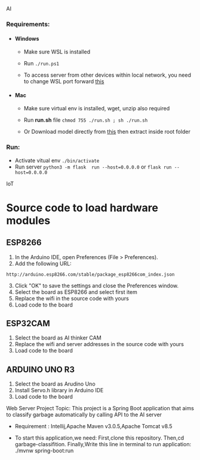 AI

### Requirements:

- #### Windows

  - Make sure WSL is installed

  - Run `./run.ps1`

  - To access server from other devices within local network, you need to change WSL port forward [this](https://learn.microsoft.com/en-us/windows/wsl/networking)

- #### Mac

  - Make sure virtual env is installed, wget, unzip also required

  - Run **run.sh** file `chmod 755 ./run.sh ; sh ./run.sh`

  - Or Download model directly from [this](https://drive.google.com/drive/folders/1ZtWU8fJB8nI16NkN4mavjut6a5kPCNLl?usp=sharing) then extract inside root folder

### Run:

- Activate vitual env `./bin/activate`
- Run server `python3 -m flask  run --host=0.0.0.0` or `flask run --host=0.0.0.0`

IoT

# Source code to load hardware modules

## ESP8266

1. In the Arduino IDE, open Preferences (File > Preferences).
2. Add the following URL:

```
http://arduino.esp8266.com/stable/package_esp8266com_index.json
```

3. Click "OK" to save the settings and close the Preferences window.
4. Select the board as ESP8266 and select first item
5. Replace the wifi in the source code with yours
6. Load code to the board

## ESP32CAM

1. Select the board as AI thinker CAM
2. Replace the wifi and server addresses in the source code with yours
3. Load code to the board

## ARDUINO UNO R3

1. Select the board as Arudino Uno
2. Install Servo.h library in Arduino IDE
3. Load code to the board

Web Server
Project Topic: This project is a Spring Boot application that aims to classify garbage automatically by calling API to the AI server

- Requirement :
  Intellij,Apache Maven v3.0.5,Apache Tomcat v8.5

- To start this application,we need:
  First,clone this repository.
  Then,cd garbage-classifition.
  Finally,Write this line in terminal to run application: ./mvnw spring-boot:run
